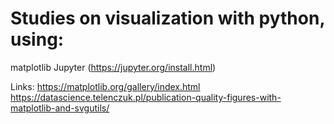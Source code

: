 # Studies on visualization with python, using:
matplotlib
Jupyter (https://jupyter.org/install.html)

Links: 
https://matplotlib.org/gallery/index.html
https://datascience.telenczuk.pl/publication-quality-figures-with-matplotlib-and-svgutils/


